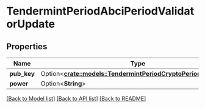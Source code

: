 # TendermintPeriodAbciPeriodValidatorUpdate

## Properties

Name | Type | Description | Notes
------------ | ------------- | ------------- | -------------
**pub_key** | Option<[**crate::models::TendermintPeriodCryptoPeriodPublicKey**](tendermint.crypto.PublicKey.md)> |  | [optional]
**power** | Option<**String**> |  | [optional]

[[Back to Model list]](../README.md#documentation-for-models) [[Back to API list]](../README.md#documentation-for-api-endpoints) [[Back to README]](../README.md)


